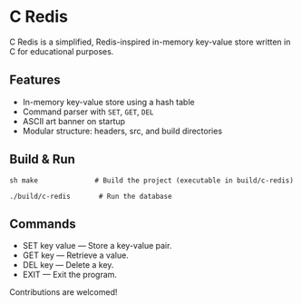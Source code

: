 
# C Redis

C Redis is a simplified, Redis-inspired in-memory key-value store written in C for educational purposes.

## Features
- In-memory key-value store using a hash table
- Command parser with `SET`, `GET`, `DEL`
- ASCII art banner on startup
- Modular structure: headers, src, and build directories


## Build & Run
```
sh make              # Build the project (executable in build/c-redis)
 ```
``` 
./build/c-redis       # Run the database
```   


## Commands
- SET key value — Store a key-value pair.
- GET key — Retrieve a value.
- DEL key — Delete a key.
- EXIT — Exit the program.


Contributions are welcomed!
